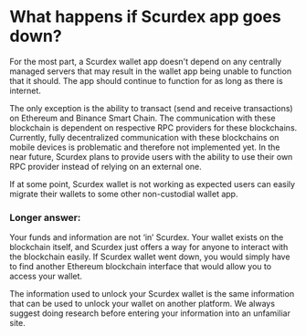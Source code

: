 # What happens if Scurdex app goes down?

For the most part, a Scurdex wallet app doesn't depend on any centrally managed servers that may result in the wallet app being unable to function that it should. The app should continue to function for as long as there is internet.

The only exception is the ability to transact (send and receive transactions) on Ethereum and Binance Smart Chain. The communication with these blockchain is dependent on respective RPC providers for these blockchains. Currently, fully decentralized communication with these blockchains on mobile devices is problematic and therefore not implemented yet. In the near future, Scurdex plans to provide users with the ability to use their own RPC provider instead of relying on an external one.

If at some point, Scurdex wallet is not working as expected users can easily migrate their wallets to some other non-custodial wallet app.

### Longer answer:

Your funds and information are not ‘in’ Scurdex. Your wallet exists on the blockchain itself, and Scurdex just offers a way for anyone to interact with the blockchain easily. If Scurdex wallet went down, you would simply have to find another Ethereum blockchain interface that would allow you to access your wallet.

The information used to unlock your Scurdex wallet is the same information that can be used to unlock your wallet on another platform. We always suggest doing research before entering your information into an unfamiliar site.
